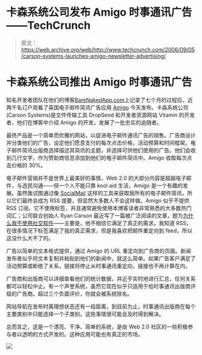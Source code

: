 # 卡森系统公司发布 Amigo 时事通讯广告——TechCrunch

> 原文：<https://web.archive.org/web/http://www.techcrunch.com/2006/09/05/carson-systems-launches-amigo-newsletter-advertising/>

# 卡森系统公司推出 Amigo 时事通讯广告

知名开发者团队在他们的博客[BareNakedApp.com](https://web.archive.org/web/20220124200241/http://barenakedapp.com/)上记录了七个月的过程后，近两千名订户观看了英国电子邮件简讯广告应用 [Amigo](https://web.archive.org/web/20220124200241/http://heyamigo.net/) 今天发布。卡森系统公司(Carson Systems)是文件传输工具 DropSend 和开发者资源网站 Vitamin 的开发者，他们在博客中介绍 Amigo 的开发，发展了一批忠实的追随者。

最终产品是一个简单而优雅的网站，以促进电子邮件通讯广告的销售。广告商设计并分类他们的广告，设定他们愿意支付的每次点击价格，活动预算和时间框架。电子邮件简讯出版商选择描述其简讯的主题，并选择可供他们使用的广告。他们会收到几行文字，作为赞助商信息添加到他们的电子邮件简讯中。Amigo 收取每次点击价格的 30%。


电子邮件营销并不是世界上最美好的事情，Web 2.0 的大部分内容是超越电子邮件，与选民沟通——但一个人不能只靠 kool aid 生活，Amigo 是一个有趣的发展。虽然我试图通过像 [SocialMail](https://web.archive.org/web/20220124200241/http://socialmail.biggu.com/) 这样的工具来获取我所有的电子邮件简讯，所以它们最终会成为 RSS 提要，但显然大多数人不会这样做。Amigo 似乎不提供 RSS 订阅，它不使用标签，并且通常避免使用本博客读者非常熟悉的大多数热门词汇；公司联合创始人 Ryan Carson 最近写了一篇被广泛阅读的文章，题为[为什么我不使用社交软件](https://web.archive.org/web/20220124200241/http://www.thinkvitamin.com/features/webapps/why-i-dont-use-social-software)——主要是，他不相信它满足了真正的需求。我知道 RSS，在很多情况下标签满足了我的真正需求，但是我喜欢把邮件重定向到 feed，所以这没什么大不了的。

广告以简单的文本格式提供，通过 Amigo 的 URL 重定向到广告商的页面。新闻发布者似乎将文本复制并粘贴到他们的新闻中，就这么简单。如果广告客户满足了活动预算或断绝了关系，链接将停止从时事通讯重定向，链接也不再计算在内。

广告商和出版商可以详细查看他们的统计数据，并近乎实时地进行汇总，任何关系都可以轻松中止。有一个声誉系统，虽然它现在似乎只适用于给时事通讯出版商评级的广告商。超过三个负面评价，你就会被系统除名。

网站导航在发布时离理想状态还有一段距离，到目前为止，时事通讯出版商在每个主要类别中只能选择一个子类别。这些事情很可能会及时得到解决。

总而言之，这是一个漂亮、干净、简单的系统，是由 Web 2.0 社区的一些积极参与者以透明的方式开发的。这种应用可能也有真正的市场。

![](img/886aa83061a080c1e0ff4269ac22e61a.png)
